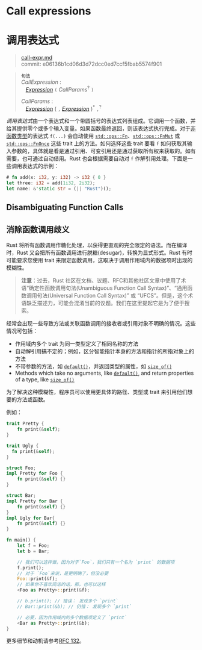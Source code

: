 # Call expressions
# 调用表达式

>[call-expr.md](https://github.com/rust-lang/reference/blob/master/src/expressions/call-expr.md)\
>commit: e06136b1cd06d3d72dcc0ed7ccf5fbab5574f901

> **<sup>句法</sup>**\
> _CallExpression_ :\
> &nbsp;&nbsp; [_Expression_] `(` _CallParams_<sup>?</sup> `)`
>
> _CallParams_ :\
> &nbsp;&nbsp; [_Expression_]&nbsp;( `,` [_Expression_] )<sup>\*</sup> `,`<sup>?</sup>

*调用表达式*由一个表达式和一个带圆括号的表达式列表组成。它调用一个函数，并给其提供零个或多个输入变量。如果函数最终返回，则该表达式执行完成。对于[非函数类型](../types/function-item.md)的表达式 `f(...)` 会自动使用 [`std::ops::Fn`]、[`std::ops::FnMut`] 或 [`std::ops::FnOnce`] 这些 trait 上的方法。如何选择这些 trait 要看 `f` 如何获取其输入参数的，具体就是看是通过引用、可变引用还是通过获取所有权来获取的。如有需要，也可通过自动借用。Rust 也会根据需要自动对 `f` 作解引用处理。下面是一些调用表达式的示例：

```rust
# fn add(x: i32, y: i32) -> i32 { 0 }
let three: i32 = add(1i32, 2i32);
let name: &'static str = (|| "Rust")();
```

## Disambiguating Function Calls
## 消除函数调用歧义

Rust 将所有函数调用作糖化处理，以获得更直观的完全限定的语法。而在编译时，Rust 又会把所有函数调用进行脱糖(desugar)，转换为显式形式。Rust 有时可能要求您使用 trait 来限定函数调用，这取决于调用作用域内的数据项时出现的模糊性。

> **注意**：过去，Rust 社区在文档、议题、RFC和其他社区文章中使用了术语“确定性函数调用句法(Unambiguous Function Call Syntax)”、“通用函数调用句法(Universal Function Call Syntax)” 或 “UFCS”。但是，这个术语缺乏描述力，可能会混淆当前的议题。我们在这里提起它是为了便于搜索。

经常会出现一些导致方法或关联函数调用的接收者或引用对象不明确的情况。这些情况可包括：

* 作用域内多个 trait 为同一类型定义了相同名称的方法
* 自动解引用搞不定的；例如，区分智能指针本身的方法和指针的所指对象上的方法
* 不带参数的方法，如 [`default()`]，并返回类型的属性，如 [`size_of()`]
* Methods which take no arguments, like [`default()`], and return properties of a type, like [`size_of()`]

为了解决这种模糊性，程序员可以使用更具体的路径、类型或 trait 来引用他们想要的方法或函数。

例如：

```rust
trait Pretty {
    fn print(&self);
}

trait Ugly {
  fn print(&self);
}

struct Foo;
impl Pretty for Foo {
    fn print(&self) {}
}

struct Bar;
impl Pretty for Bar {
    fn print(&self) {}
}
impl Ugly for Bar{
    fn print(&self) {}
}

fn main() {
    let f = Foo;
    let b = Bar;

    // 我们可以这样做，因为对于`Foo`，我们只有一个名为 `print` 的数据项
    f.print();
    // 对于 `Foo`来说，是更明确了，但没必要
    Foo::print(&f);
    // 如果你不喜欢简洁的话，那，也可以这样
    <Foo as Pretty>::print(&f);

    // b.print(); // 错误： 发现多个 `print`
    // Bar::print(&b); // 仍错： 发现多个 `print`

    // 必要，因为作用域内的多个数据项定义了 `print`
    <Bar as Pretty>::print(&b);
}
```

更多细节和动机请参考[RFC 132]。

[RFC 132]: https://github.com/rust-lang/rfcs/blob/master/text/0132-ufcs.md
[_Expression_]: ../expressions.md
[`default()`]: https://doc.rust-lang.org/std/default/trait.Default.html#tymethod.default
[`size_of()`]: https://doc.rust-lang.org/std/mem/fn.size_of.html
[`std::ops::FnMut`]: https://doc.rust-lang.org/std/ops/trait.FnMut.html
[`std::ops::FnOnce`]: https://doc.rust-lang.org/std/ops/trait.FnOnce.html
[`std::ops::Fn`]: https://doc.rust-lang.org/std/ops/trait.Fn.html
[fully-qualified syntax]: ../paths.md#qualified-paths
